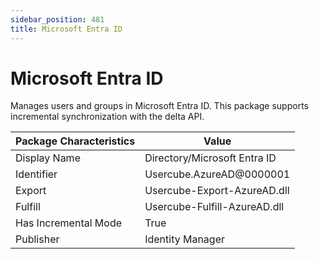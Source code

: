 ```yaml
---
sidebar_position: 481
title: Microsoft Entra ID
---
```


# Microsoft Entra ID

Manages users and groups in Microsoft Entra ID. This package supports incremental synchronization with the delta API.

| Package Characteristics | Value |
| --- | --- |
| Display Name | Directory/Microsoft Entra ID |
| Identifier | Usercube.AzureAD@0000001 |
| Export | Usercube-Export-AzureAD.dll |
| Fulfill | Usercube-Fulfill-AzureAD.dll |
| Has Incremental Mode | True |
| Publisher | Identity Manager |